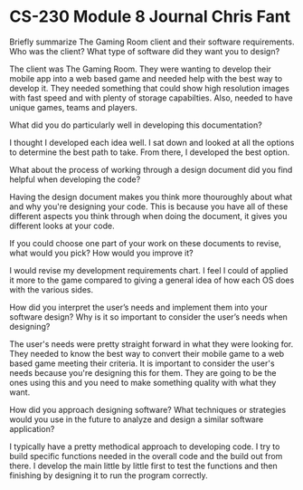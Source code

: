 # CS-230 Module 8 Journal Chris Fant

Briefly summarize The Gaming Room client and their software requirements. Who was the client? What type of software did they want you to design?

  The client was The Gaming Room. They were wanting to develop their mobile app into a web based game and needed help with the best way to develop it. They needed something that could show high resolution images with fast speed and with plenty of storage capabilties. Also, needed to have unique games, teams and players. 
  
What did you do particularly well in developing this documentation?

  I thought I developed each idea well. I sat down and looked at all the options to determine the best path to take. From there, I developed the best option.
  
What about the process of working through a design document did you find helpful when developing the code?

  Having the design document makes you think more thouroughly about what and why you're designing your code. This is because you have all of these different aspects you think through when doing the document, it gives you different looks at your code.
  
If you could choose one part of your work on these documents to revise, what would you pick? How would you improve it?

  I would revise my development requirements chart. I feel I could of applied it more to the game compared to giving a general idea of how each OS does with the various sides.
  
How did you interpret the user’s needs and implement them into your software design? Why is it so important to consider the user’s needs when designing?

  The user's needs were pretty straight forward in what they were looking for. They needed to know the best way to convert their mobile game to a web based game meeting their criteria. It is important to consider the user's needs because you're designing this for them. They are going to be the ones using this and you need to make something quality with what they want.
  
How did you approach designing software? What techniques or strategies would you use in the future to analyze and design a similar software application?

  I typically have a pretty methodical approach to developing code. I try to build specific functions needed in the overall code and the build out from there. I develop the main little by little first to test the functions and then finishing by designing it to run the program correctly.
